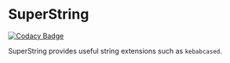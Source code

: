 # SuperString

[![Codacy Badge](https://api.codacy.com/project/badge/Grade/402dd59b435d4becb5468706f489f981)](https://app.codacy.com/gh/swiftpackages/SuperString?utm_source=github.com&utm_medium=referral&utm_content=swiftpackages/SuperString&utm_campaign=Badge_Grade_Settings)

SuperString provides useful string extensions such as `kebabcased`.
